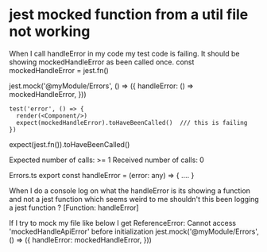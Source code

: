 
# jest mocked function from a util file not working

When I call handleError in my code my test code is failing. It should be showing mockedHandleError  as been called once.
  const mockedHandleError = jest.fn()
        
  jest.mock('@myModule/Errors', () => ({
    handleError: () => mockedHandleError,
  }))
    
    
    test('error', () => {
      render(<Component/>)
      expect(mockedHandleError).toHaveBeenCalled()  /// this is failing
    })


expect(jest.fn()).toHaveBeenCalled()

Expected number of calls: >= 1
Received number of calls:    0


Errors.ts
export const handleError = (error: any) => {
 ....
}

When I do a console log on what the handleError is its showing a function and not a jest function which seems weird to me shouldn't this been logging a jest function ?
 [Function: handleError]

If I try to mock my file like below I get ReferenceError: Cannot access 'mockedHandleApiError' before initialization
  jest.mock('@myModule/Errors', () => ({
    handleError: mockedHandleError,
  }))


        